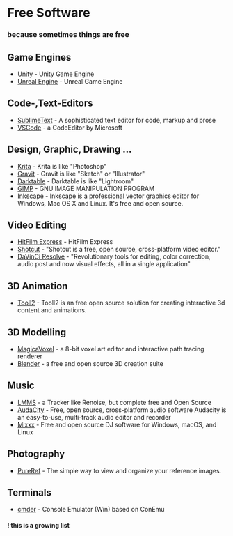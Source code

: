 # Free Software

### because sometimes things are free

## Game Engines
+ [Unity](https://unity3d.com) - Unity Game Engine
+ [Unreal Engine](https://www.unrealengine.com) - Unreal Game Engine

## Code-,Text-Editors
+ [SublimeText](http://www.sublimetext.com/) - A sophisticated text editor for code, markup and prose
+ [VSCode](https://code.visualstudio.com/) - a CodeEditor by Microsoft

## Design, Graphic, Drawing ...
+ [Krita](https://krita.org) - Krita is like "Photoshop"
+ [Gravit](https://gravit.io/) - Gravit is like "Sketch" or "Illustrator"
+ [Darktable](https://www.darktable.org/) - Darktable is like "Lightroom"
+ [GIMP](https://www.gimp.org/) - GNU IMAGE MANIPULATION PROGRAM
+ [Inkscape](https://inkscape.org) - Inkscape is a professional vector graphics editor for Windows, Mac OS X and Linux. It's free and open source.

## Video Editing
+ [HitFilm Express](https://fxhome.com/express) - HitFilm Express
+ [Shotcut](https://www.shotcut.org/) - "Shotcut is a free, open source, cross-platform video editor."
+ [DaVinCi Resolve](https://www.blackmagicdesign.com/de/products/davinciresolve/) - "Revolutionary tools for editing, color correction, audio post and now visual effects, all in a single application"

## 3D Animation
+ [Tooll2](http://tooll.io/) - Tooll2 is an free open source solution for creating interactive 3d content and animations.

## 3D Modelling
+ [MagicaVoxel](https://ephtracy.github.io) - a 8-bit voxel art editor and interactive path tracing renderer
+ [Blender](https://www.blender.org) - a free and open source 3D creation suite

## Music
+ [LMMS](https://lmms.io/) - a Tracker like Renoise, but complete free and Open Source
+ [AudaCity](https://www.audacityteam.org/) -  Free, open source, cross-platform audio software Audacity is an easy-to-use, multi-track audio editor and recorder
+ [Mixxx](https://www.mixxx.org/) - Free and open source DJ software for Windows, macOS, and Linux

## Photography
+ [PureRef](https://www.pureref.com/) - The simple way to view and organize your reference images.

## Terminals
+ [cmder](http://cmder.net/) - Console Emulator (Win) based on ConEmu


#### ! this is a growing list
